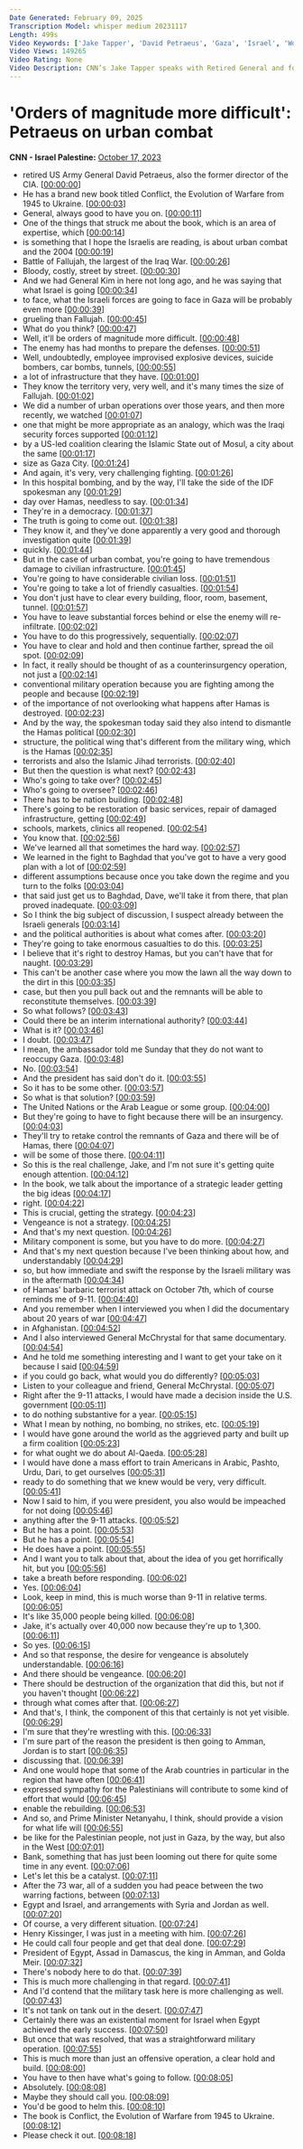 ```yaml
---
Date Generated: February 09, 2025
Transcription Model: whisper medium 20231117
Length: 499s
Video Keywords: ['Jake Tapper', 'David Petraeus', 'Gaza', 'Israel', 'World News', 'The Lead with Jake Tapper']
Video Views: 149265
Video Rating: None
Video Description: CNN’s Jake Tapper speaks with Retired General and former CIA Director David Petraeus about the difficult nature of urban warfare. #CNN #News
---
```


# 'Orders of magnitude more difficult': Petraeus on urban combat
**CNN - Israel Palestine:** [October 17, 2023](https://www.youtube.com/watch?v=RYtxWLVwH_Q)
*  retired US Army General David Petraeus, also the former director of the CIA. [[00:00:00](https://www.youtube.com/watch?v=RYtxWLVwH_Q&t=0.0s)]
*  He has a brand new book titled Conflict, the Evolution of Warfare from 1945 to Ukraine. [[00:00:03](https://www.youtube.com/watch?v=RYtxWLVwH_Q&t=3.7800000000000002s)]
*  General, always good to have you on. [[00:00:11](https://www.youtube.com/watch?v=RYtxWLVwH_Q&t=11.78s)]
*  One of the things that struck me about the book, which is an area of expertise, which [[00:00:14](https://www.youtube.com/watch?v=RYtxWLVwH_Q&t=14.82s)]
*  is something that I hope the Israelis are reading, is about urban combat and the 2004 [[00:00:19](https://www.youtube.com/watch?v=RYtxWLVwH_Q&t=19.46s)]
*  Battle of Fallujah, the largest of the Iraq War. [[00:00:26](https://www.youtube.com/watch?v=RYtxWLVwH_Q&t=26.6s)]
*  Bloody, costly, street by street. [[00:00:30](https://www.youtube.com/watch?v=RYtxWLVwH_Q&t=30.400000000000002s)]
*  And we had General Kim in here not long ago, and he was saying that what Israel is going [[00:00:34](https://www.youtube.com/watch?v=RYtxWLVwH_Q&t=34.1s)]
*  to face, what the Israeli forces are going to face in Gaza will be probably even more [[00:00:39](https://www.youtube.com/watch?v=RYtxWLVwH_Q&t=39.52s)]
*  grueling than Fallujah. [[00:00:45](https://www.youtube.com/watch?v=RYtxWLVwH_Q&t=45.120000000000005s)]
*  What do you think? [[00:00:47](https://www.youtube.com/watch?v=RYtxWLVwH_Q&t=47.8s)]
*  Well, it'll be orders of magnitude more difficult. [[00:00:48](https://www.youtube.com/watch?v=RYtxWLVwH_Q&t=48.8s)]
*  The enemy has had months to prepare the defenses. [[00:00:51](https://www.youtube.com/watch?v=RYtxWLVwH_Q&t=51.96s)]
*  Well, undoubtedly, employee improvised explosive devices, suicide bombers, car bombs, tunnels, [[00:00:55](https://www.youtube.com/watch?v=RYtxWLVwH_Q&t=55.080000000000005s)]
*  a lot of infrastructure that they have. [[00:01:00](https://www.youtube.com/watch?v=RYtxWLVwH_Q&t=60.96s)]
*  They know the territory very, very well, and it's many times the size of Fallujah. [[00:01:02](https://www.youtube.com/watch?v=RYtxWLVwH_Q&t=62.88s)]
*  We did a number of urban operations over those years, and then more recently, we watched [[00:01:07](https://www.youtube.com/watch?v=RYtxWLVwH_Q&t=67.4s)]
*  one that might be more appropriate as an analogy, which was the Iraqi security forces supported [[00:01:12](https://www.youtube.com/watch?v=RYtxWLVwH_Q&t=72.24000000000001s)]
*  by a US-led coalition clearing the Islamic State out of Mosul, a city about the same [[00:01:17](https://www.youtube.com/watch?v=RYtxWLVwH_Q&t=77.88s)]
*  size as Gaza City. [[00:01:24](https://www.youtube.com/watch?v=RYtxWLVwH_Q&t=84.5s)]
*  And again, it's very, very challenging fighting. [[00:01:26](https://www.youtube.com/watch?v=RYtxWLVwH_Q&t=86.78s)]
*  In this hospital bombing, and by the way, I'll take the side of the IDF spokesman any [[00:01:29](https://www.youtube.com/watch?v=RYtxWLVwH_Q&t=89.18s)]
*  day over Hamas, needless to say. [[00:01:34](https://www.youtube.com/watch?v=RYtxWLVwH_Q&t=94.82000000000001s)]
*  They're in a democracy. [[00:01:37](https://www.youtube.com/watch?v=RYtxWLVwH_Q&t=97.68s)]
*  The truth is going to come out. [[00:01:38](https://www.youtube.com/watch?v=RYtxWLVwH_Q&t=98.68s)]
*  They know it, and they've done apparently a very good and thorough investigation quite [[00:01:39](https://www.youtube.com/watch?v=RYtxWLVwH_Q&t=99.78s)]
*  quickly. [[00:01:44](https://www.youtube.com/watch?v=RYtxWLVwH_Q&t=104.58s)]
*  But in the case of urban combat, you're going to have tremendous damage to civilian infrastructure. [[00:01:45](https://www.youtube.com/watch?v=RYtxWLVwH_Q&t=105.58s)]
*  You're going to have considerable civilian loss. [[00:01:51](https://www.youtube.com/watch?v=RYtxWLVwH_Q&t=111.94s)]
*  You're going to take a lot of friendly casualties. [[00:01:54](https://www.youtube.com/watch?v=RYtxWLVwH_Q&t=114.5s)]
*  You don't just have to clear every building, floor, room, basement, tunnel. [[00:01:57](https://www.youtube.com/watch?v=RYtxWLVwH_Q&t=117.53999999999999s)]
*  You have to leave substantial forces behind or else the enemy will re-infiltrate. [[00:02:02](https://www.youtube.com/watch?v=RYtxWLVwH_Q&t=122.98s)]
*  You have to do this progressively, sequentially. [[00:02:07](https://www.youtube.com/watch?v=RYtxWLVwH_Q&t=127.53999999999999s)]
*  You have to clear and hold and then continue farther, spread the oil spot. [[00:02:09](https://www.youtube.com/watch?v=RYtxWLVwH_Q&t=129.78s)]
*  In fact, it really should be thought of as a counterinsurgency operation, not just a [[00:02:14](https://www.youtube.com/watch?v=RYtxWLVwH_Q&t=134.54s)]
*  conventional military operation because you are fighting among the people and because [[00:02:19](https://www.youtube.com/watch?v=RYtxWLVwH_Q&t=139.18s)]
*  of the importance of not overlooking what happens after Hamas is destroyed. [[00:02:23](https://www.youtube.com/watch?v=RYtxWLVwH_Q&t=143.58s)]
*  And by the way, the spokesman today said they also intend to dismantle the Hamas political [[00:02:30](https://www.youtube.com/watch?v=RYtxWLVwH_Q&t=150.22s)]
*  structure, the political wing that's different from the military wing, which is the Hamas [[00:02:35](https://www.youtube.com/watch?v=RYtxWLVwH_Q&t=155.38s)]
*  terrorists and also the Islamic Jihad terrorists. [[00:02:40](https://www.youtube.com/watch?v=RYtxWLVwH_Q&t=160.18s)]
*  But then the question is what next? [[00:02:43](https://www.youtube.com/watch?v=RYtxWLVwH_Q&t=163.14000000000001s)]
*  Who's going to take over? [[00:02:45](https://www.youtube.com/watch?v=RYtxWLVwH_Q&t=165.02s)]
*  Who's going to oversee? [[00:02:46](https://www.youtube.com/watch?v=RYtxWLVwH_Q&t=166.02s)]
*  There has to be nation building. [[00:02:48](https://www.youtube.com/watch?v=RYtxWLVwH_Q&t=168.26s)]
*  There's going to be restoration of basic services, repair of damaged infrastructure, getting [[00:02:49](https://www.youtube.com/watch?v=RYtxWLVwH_Q&t=169.66s)]
*  schools, markets, clinics all reopened. [[00:02:54](https://www.youtube.com/watch?v=RYtxWLVwH_Q&t=174.46s)]
*  You know that. [[00:02:56](https://www.youtube.com/watch?v=RYtxWLVwH_Q&t=176.82s)]
*  We've learned all that sometimes the hard way. [[00:02:57](https://www.youtube.com/watch?v=RYtxWLVwH_Q&t=177.82s)]
*  We learned in the fight to Baghdad that you've got to have a very good plan with a lot of [[00:02:59](https://www.youtube.com/watch?v=RYtxWLVwH_Q&t=179.9s)]
*  different assumptions because once you take down the regime and you turn to the folks [[00:03:04](https://www.youtube.com/watch?v=RYtxWLVwH_Q&t=184.57999999999998s)]
*  that said just get us to Baghdad, Dave, we'll take it from there, that plan proved inadequate. [[00:03:09](https://www.youtube.com/watch?v=RYtxWLVwH_Q&t=189.46s)]
*  So I think the big subject of discussion, I suspect already between the Israeli generals [[00:03:14](https://www.youtube.com/watch?v=RYtxWLVwH_Q&t=194.4s)]
*  and the political authorities is about what comes after. [[00:03:20](https://www.youtube.com/watch?v=RYtxWLVwH_Q&t=200.96s)]
*  They're going to take enormous casualties to do this. [[00:03:25](https://www.youtube.com/watch?v=RYtxWLVwH_Q&t=205.8s)]
*  I believe that it's right to destroy Hamas, but you can't have that for naught. [[00:03:29](https://www.youtube.com/watch?v=RYtxWLVwH_Q&t=209.36s)]
*  This can't be another case where you mow the lawn all the way down to the dirt in this [[00:03:35](https://www.youtube.com/watch?v=RYtxWLVwH_Q&t=215.24s)]
*  case, but then you pull back out and the remnants will be able to reconstitute themselves. [[00:03:39](https://www.youtube.com/watch?v=RYtxWLVwH_Q&t=219.16s)]
*  So what follows? [[00:03:43](https://www.youtube.com/watch?v=RYtxWLVwH_Q&t=223.66s)]
*  Could there be an interim international authority? [[00:03:44](https://www.youtube.com/watch?v=RYtxWLVwH_Q&t=224.66s)]
*  What is it? [[00:03:46](https://www.youtube.com/watch?v=RYtxWLVwH_Q&t=226.56s)]
*  I doubt. [[00:03:47](https://www.youtube.com/watch?v=RYtxWLVwH_Q&t=227.56s)]
*  I mean, the ambassador told me Sunday that they do not want to reoccupy Gaza. [[00:03:48](https://www.youtube.com/watch?v=RYtxWLVwH_Q&t=228.56s)]
*  No. [[00:03:54](https://www.youtube.com/watch?v=RYtxWLVwH_Q&t=234.3s)]
*  And the president has said don't do it. [[00:03:55](https://www.youtube.com/watch?v=RYtxWLVwH_Q&t=235.3s)]
*  So it has to be some other. [[00:03:57](https://www.youtube.com/watch?v=RYtxWLVwH_Q&t=237.62s)]
*  So what is that solution? [[00:03:59](https://www.youtube.com/watch?v=RYtxWLVwH_Q&t=239.35999999999999s)]
*  The United Nations or the Arab League or some group. [[00:04:00](https://www.youtube.com/watch?v=RYtxWLVwH_Q&t=240.35999999999999s)]
*  But they're going to have to fight because there will be an insurgency. [[00:04:03](https://www.youtube.com/watch?v=RYtxWLVwH_Q&t=243.18s)]
*  They'll try to retake control the remnants of Gaza and there will be of Hamas, there [[00:04:07](https://www.youtube.com/watch?v=RYtxWLVwH_Q&t=247.1s)]
*  will be some of those there. [[00:04:11](https://www.youtube.com/watch?v=RYtxWLVwH_Q&t=251.3s)]
*  So this is the real challenge, Jake, and I'm not sure it's getting quite enough attention. [[00:04:12](https://www.youtube.com/watch?v=RYtxWLVwH_Q&t=252.54s)]
*  In the book, we talk about the importance of a strategic leader getting the big ideas [[00:04:17](https://www.youtube.com/watch?v=RYtxWLVwH_Q&t=257.9s)]
*  right. [[00:04:22](https://www.youtube.com/watch?v=RYtxWLVwH_Q&t=262.02s)]
*  This is crucial, getting the strategy. [[00:04:23](https://www.youtube.com/watch?v=RYtxWLVwH_Q&t=263.02s)]
*  Vengeance is not a strategy. [[00:04:25](https://www.youtube.com/watch?v=RYtxWLVwH_Q&t=265.3s)]
*  And that's my next question. [[00:04:26](https://www.youtube.com/watch?v=RYtxWLVwH_Q&t=266.65999999999997s)]
*  Military component is some, but you have to do more. [[00:04:27](https://www.youtube.com/watch?v=RYtxWLVwH_Q&t=267.65999999999997s)]
*  And that's my next question because I've been thinking about how, and understandably [[00:04:29](https://www.youtube.com/watch?v=RYtxWLVwH_Q&t=269.78s)]
*  so, but how immediate and swift the response by the Israeli military was in the aftermath [[00:04:34](https://www.youtube.com/watch?v=RYtxWLVwH_Q&t=274.38s)]
*  of Hamas' barbaric terrorist attack on October 7th, which of course reminds me of 9-11. [[00:04:40](https://www.youtube.com/watch?v=RYtxWLVwH_Q&t=280.38s)]
*  And you remember when I interviewed you when I did the documentary about 20 years of war [[00:04:47](https://www.youtube.com/watch?v=RYtxWLVwH_Q&t=287.62s)]
*  in Afghanistan. [[00:04:52](https://www.youtube.com/watch?v=RYtxWLVwH_Q&t=292.3s)]
*  And I also interviewed General McChrystal for that same documentary. [[00:04:54](https://www.youtube.com/watch?v=RYtxWLVwH_Q&t=294.82s)]
*  And he told me something interesting and I want to get your take on it because I said [[00:04:59](https://www.youtube.com/watch?v=RYtxWLVwH_Q&t=299.62s)]
*  if you could go back, what would you do differently? [[00:05:03](https://www.youtube.com/watch?v=RYtxWLVwH_Q&t=303.74s)]
*  Listen to your colleague and friend, General McChrystal. [[00:05:07](https://www.youtube.com/watch?v=RYtxWLVwH_Q&t=307.38s)]
*  Right after the 9-11 attacks, I would have made a decision inside the U.S. government [[00:05:11](https://www.youtube.com/watch?v=RYtxWLVwH_Q&t=311.7s)]
*  to do nothing substantive for a year. [[00:05:15](https://www.youtube.com/watch?v=RYtxWLVwH_Q&t=315.9s)]
*  What I mean by nothing, no bombing, no strikes, etc. [[00:05:19](https://www.youtube.com/watch?v=RYtxWLVwH_Q&t=319.78s)]
*  I would have gone around the world as the aggrieved party and built up a firm coalition [[00:05:23](https://www.youtube.com/watch?v=RYtxWLVwH_Q&t=323.38s)]
*  for what ought we do about Al-Qaeda. [[00:05:28](https://www.youtube.com/watch?v=RYtxWLVwH_Q&t=328.53999999999996s)]
*  I would have done a mass effort to train Americans in Arabic, Pashto, Urdu, Dari, to get ourselves [[00:05:31](https://www.youtube.com/watch?v=RYtxWLVwH_Q&t=331.34s)]
*  ready to do something that we knew would be very, very difficult. [[00:05:41](https://www.youtube.com/watch?v=RYtxWLVwH_Q&t=341.26s)]
*  Now I said to him, if you were president, you also would be impeached for not doing [[00:05:46](https://www.youtube.com/watch?v=RYtxWLVwH_Q&t=346.14s)]
*  anything after the 9-11 attacks. [[00:05:52](https://www.youtube.com/watch?v=RYtxWLVwH_Q&t=352.29999999999995s)]
*  But he has a point. [[00:05:53](https://www.youtube.com/watch?v=RYtxWLVwH_Q&t=353.58s)]
*  But he has a point. [[00:05:54](https://www.youtube.com/watch?v=RYtxWLVwH_Q&t=354.58s)]
*  He does have a point. [[00:05:55](https://www.youtube.com/watch?v=RYtxWLVwH_Q&t=355.58s)]
*  And I want you to talk about that, about the idea of you get horrifically hit, but you [[00:05:56](https://www.youtube.com/watch?v=RYtxWLVwH_Q&t=356.82s)]
*  take a breath before responding. [[00:06:02](https://www.youtube.com/watch?v=RYtxWLVwH_Q&t=362.62s)]
*  Yes. [[00:06:04](https://www.youtube.com/watch?v=RYtxWLVwH_Q&t=364.41999999999996s)]
*  Look, keep in mind, this is much worse than 9-11 in relative terms. [[00:06:05](https://www.youtube.com/watch?v=RYtxWLVwH_Q&t=365.41999999999996s)]
*  It's like 35,000 people being killed. [[00:06:08](https://www.youtube.com/watch?v=RYtxWLVwH_Q&t=368.7s)]
*  Jake, it's actually over 40,000 now because they're up to 1,300. [[00:06:11](https://www.youtube.com/watch?v=RYtxWLVwH_Q&t=371.02s)]
*  So yes. [[00:06:15](https://www.youtube.com/watch?v=RYtxWLVwH_Q&t=375.09999999999997s)]
*  And so that response, the desire for vengeance is absolutely understandable. [[00:06:16](https://www.youtube.com/watch?v=RYtxWLVwH_Q&t=376.14s)]
*  And there should be vengeance. [[00:06:20](https://www.youtube.com/watch?v=RYtxWLVwH_Q&t=380.9s)]
*  There should be destruction of the organization that did this, but not if you haven't thought [[00:06:22](https://www.youtube.com/watch?v=RYtxWLVwH_Q&t=382.82s)]
*  through what comes after that. [[00:06:27](https://www.youtube.com/watch?v=RYtxWLVwH_Q&t=387.86s)]
*  And that's, I think, the component of this that certainly is not yet visible. [[00:06:29](https://www.youtube.com/watch?v=RYtxWLVwH_Q&t=389.74s)]
*  I'm sure that they're wrestling with this. [[00:06:33](https://www.youtube.com/watch?v=RYtxWLVwH_Q&t=393.94s)]
*  I'm sure part of the reason the president is then going to Amman, Jordan is to start [[00:06:35](https://www.youtube.com/watch?v=RYtxWLVwH_Q&t=395.58s)]
*  discussing that. [[00:06:39](https://www.youtube.com/watch?v=RYtxWLVwH_Q&t=399.82s)]
*  And one would hope that some of the Arab countries in particular in the region that have often [[00:06:41](https://www.youtube.com/watch?v=RYtxWLVwH_Q&t=401.28s)]
*  expressed sympathy for the Palestinians will contribute to some kind of effort that would [[00:06:45](https://www.youtube.com/watch?v=RYtxWLVwH_Q&t=405.94s)]
*  enable the rebuilding. [[00:06:53](https://www.youtube.com/watch?v=RYtxWLVwH_Q&t=413.02s)]
*  And so, and Prime Minister Netanyahu, I think, should provide a vision for what life will [[00:06:55](https://www.youtube.com/watch?v=RYtxWLVwH_Q&t=415.38s)]
*  be like for the Palestinian people, not just in Gaza, by the way, but also in the West [[00:07:01](https://www.youtube.com/watch?v=RYtxWLVwH_Q&t=421.86s)]
*  Bank, something that has just been looming out there for quite some time in any event. [[00:07:06](https://www.youtube.com/watch?v=RYtxWLVwH_Q&t=426.94s)]
*  Let's let this be a catalyst. [[00:07:11](https://www.youtube.com/watch?v=RYtxWLVwH_Q&t=431.62s)]
*  After the 73 war, all of a sudden you had peace between the two warring factions, between [[00:07:13](https://www.youtube.com/watch?v=RYtxWLVwH_Q&t=433.78s)]
*  Egypt and Israel, and arrangements with Syria and Jordan as well. [[00:07:20](https://www.youtube.com/watch?v=RYtxWLVwH_Q&t=440.26s)]
*  Of course, a very different situation. [[00:07:24](https://www.youtube.com/watch?v=RYtxWLVwH_Q&t=444.53999999999996s)]
*  Henry Kissinger, I was just in a meeting with him. [[00:07:26](https://www.youtube.com/watch?v=RYtxWLVwH_Q&t=446.18s)]
*  He could call four people and get that deal done. [[00:07:29](https://www.youtube.com/watch?v=RYtxWLVwH_Q&t=449.12s)]
*  President of Egypt, Assad in Damascus, the king in Amman, and Golda Meir. [[00:07:32](https://www.youtube.com/watch?v=RYtxWLVwH_Q&t=452.34s)]
*  There's nobody here to do that. [[00:07:39](https://www.youtube.com/watch?v=RYtxWLVwH_Q&t=459.14s)]
*  This is much more challenging in that regard. [[00:07:41](https://www.youtube.com/watch?v=RYtxWLVwH_Q&t=461.18s)]
*  And I'd contend that the military task here is more challenging as well. [[00:07:43](https://www.youtube.com/watch?v=RYtxWLVwH_Q&t=463.70000000000005s)]
*  It's not tank on tank out in the desert. [[00:07:47](https://www.youtube.com/watch?v=RYtxWLVwH_Q&t=467.98s)]
*  Certainly there was an existential moment for Israel when Egypt achieved the early success. [[00:07:50](https://www.youtube.com/watch?v=RYtxWLVwH_Q&t=470.70000000000005s)]
*  But once that was resolved, that was a straightforward military operation. [[00:07:55](https://www.youtube.com/watch?v=RYtxWLVwH_Q&t=475.70000000000005s)]
*  This is much more than just an offensive operation, a clear hold and build. [[00:08:00](https://www.youtube.com/watch?v=RYtxWLVwH_Q&t=480.54s)]
*  You have to then have what's going to follow. [[00:08:05](https://www.youtube.com/watch?v=RYtxWLVwH_Q&t=485.02000000000004s)]
*  Absolutely. [[00:08:08](https://www.youtube.com/watch?v=RYtxWLVwH_Q&t=488.02000000000004s)]
*  Maybe they should call you. [[00:08:09](https://www.youtube.com/watch?v=RYtxWLVwH_Q&t=489.97999999999996s)]
*  You'd be good to helm this. [[00:08:10](https://www.youtube.com/watch?v=RYtxWLVwH_Q&t=490.97999999999996s)]
*  The book is Conflict, the Evolution of Warfare from 1945 to Ukraine. [[00:08:12](https://www.youtube.com/watch?v=RYtxWLVwH_Q&t=492.97999999999996s)]
*  Please check it out. [[00:08:18](https://www.youtube.com/watch?v=RYtxWLVwH_Q&t=498.18s)]
